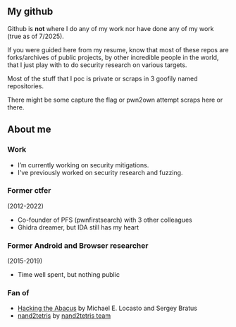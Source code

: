 ## My github
Github is __not__ where I do any of my work nor have done any of my work (true as of 7/2025).

If you were guided here from my resume, know that most of these repos are forks/archives of public projects, by other incredible people in the world, that I just play with to do security research on various targets. 

Most of the stuff that I poc is private or scraps in 3 goofily named repositories. 

There might be some capture the flag or pwn2own attempt scraps here or there.

## About me

### Work
- I’m currently working on security mitigations.
- I've previously worked on security research and fuzzing.

### Former ctfer
(2012-2022)
- Co-founder of PFS (pwnfirstsearch) with 3 other colleagues
- Ghidra dreamer, but IDA still has my heart

### Former Android and Browser researcher
(2015-2019)
- Time well spent, but nothing public
  
### Fan of
- [Hacking the Abacus](https://www.cs.dartmouth.edu/~sergey/drafts/sismat-manual-locasto.pdf) by Michael E. Locasto and Sergey Bratus
- [nand2tetris](https://www.nand2tetris.org/software) by [nand2tetris team](https://www.nand2tetris.org/copy-of-about)
  
